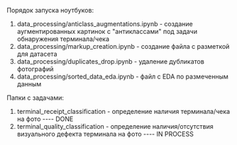 Порядок запуска ноутбуков:

1. data_processing/anticlass_augmentations.ipynb - создание аугментированных картинок с "антиклассами" под задачи обнаружения терминала/чека
2. data_processing/markup_creation.ipynb - создание файла с разметкой для датасета
3. data_processing/duplicates_drop.ipynb - удаление дубликатов фотографий
4. data_processing/sorted_data_eda.ipynb - файл с EDA по размеченным данным

Папки с задачами:
1. terminal_receipt_classification - определение наличия терминала/чека на фото ---- DONE
2. terminal_quality_classification - определение наличия/отсутствия визуального дефекта терминала на фото ---- IN PROCESS